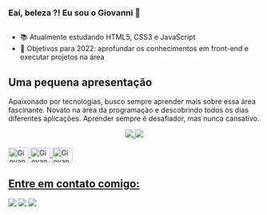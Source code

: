 ### Eaí, beleza ?! Eu sou o Giovanni 👋
##
- 📚 Atualmente estudando HTML5, CSS3 e JavaScript
- 🎯 Objetivos para 2022: aprofundar os conhecimentos em front-end e executar projetos na área

## Uma pequena apresentação

Apaixonado por tecnologias, busco sempre aprender mais sobre essa área fascinante.
Novato na área da programação e descobrindo todos os dias diferentes aplicações.
Aprender sempre é desafiador, mas nunca cansativo.

<div align="center">
  <a href="https://github.com/GiovanniGuimaraes">
  <img align:"left" src="https://github-readme-stats.vercel.app/api?username=GiovanniGuimaraes&show_icons=true&theme=highcontrast&include_all_commits=true&count_private=true"/>
  <img align:"left" src="https://github-readme-stats.vercel.app/api/top-langs/?username=GiovanniGuimaraes&layout=compact&langs_count=7&theme=highcontrast"/>
</div>
<div style="display: inline_block"><br>
  <img align="center" alt="Giovanni-HTML" height="30" width="40" src="https://cdn.jsdelivr.net/gh/devicons/devicon/icons/html5/html5-original-wordmark.svg">
  <img align="center" alt="Giovanni-CSS" height="30" width="40" src="https://cdn.jsdelivr.net/gh/devicons/devicon/icons/css3/css3-original-wordmark.svg">
  <img align="center" alt="Giovanni-Js" height="30" width="40" src="https://cdn.jsdelivr.net/gh/devicons/devicon/icons/javascript/javascript-original.svg">
</div>
  
  ## Entre em contato comigo:
  <div>
  <a href="https://instagram.com/gigioguimaraes" target="_blank"><img src="https://img.shields.io/badge/-Instagram-%23E4405F?style=for-the-badge&logo=instagram&logoColor=white" target="_blank"></a> 
  <a href = "mailto:giovanniguimaraes.f@gmail.com"><img src="https://img.shields.io/badge/-Gmail-%23333?style=for-the-badge&logo=gmail&logoColor=white" target="_blank"></a>
  <a href="https://www.linkedin.com/in/giovanni-guimarães-ferreira" target="_blank"><img src="https://img.shields.io/badge/-LinkedIn-%230077B5?style=for-the-badge&logo=linkedin&logoColor=white" target="_blank"></a>
  </div>
